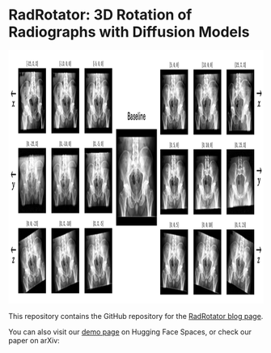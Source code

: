 # RadRotator: 3D Rotation of Radiographs with Diffusion Models

<img src="static/images/ReadMe_IMG.png" height="500">

This repository contains the GitHub repository for the [RadRotator blog page](https://pouriarouzrokh.github.io/RadRotator).

You can also visit our [demo page](https://huggingface.co/spaces/Pouriarouzrokh/RadRotator) on Hugging Face Spaces, or check our paper on arXiv:

